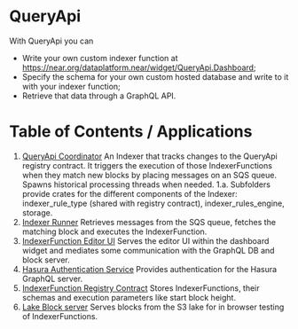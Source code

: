 # QueryApi

With QueryApi you can
* Write your own custom indexer function at https://near.org/dataplatform.near/widget/QueryApi.Dashboard;
* Specify the schema for your own custom hosted database and write to it with your indexer function;
* Retrieve that data through a GraphQL API.

# Table of Contents / Applications
1. [QueryApi Coordinator](./indexer)
An Indexer that tracks changes to the QueryApi registry contract. It triggers the execution of those IndexerFunctions
when they match new blocks by placing messages on an SQS queue. Spawns historical processing threads when needed.
   1.a.  Subfolders provide crates for the different components of the Indexer: indexer_rule_type (shared with registry contract), 
indexer_rules_engine, storage.
2. [Indexer Runner](.indexer-js-queue-handler)
   Retrieves messages from the SQS queue, fetches the matching block and executes the IndexerFunction.
3. [IndexerFunction Editor UI](./frontend)
   Serves the editor UI within the dashboard widget and mediates some communication with the GraphQL DB and block server.
4. [Hasura Authentication Service](./hasura-authentication-service)
   Provides authentication for the Hasura GraphQL server.
5. [IndexerFunction Registry Contract](./registry)
   Stores IndexerFunctions, their schemas and execution parameters like start block height.
6. [Lake Block server](./block-server)
   Serves blocks from the S3 lake for in browser testing of IndexerFunctions.
